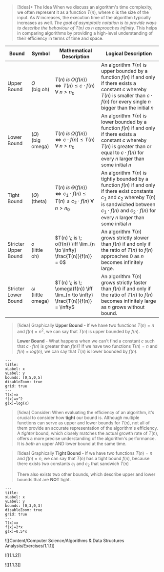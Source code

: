 
> [!idea]+ The Idea
> When we discuss an algorithm's time complexity, we often represent it as a function $T(n)$, where $n$ is the size of the input. As $N$ increases, the execution time of the algorithm typically increases as well. *The goal of asymptotic notation is to provide ways to describe the behaviour of $T(n)$ as $n$ approaches infinity.* This helps in comparing algorithms by providing a high-level understanding of their efficiency in terms of time and space.

| Bound                | Symbol                      | Mathematical Description                                                                             | Logical Description                                                                                                                                                                                                                    |
| -------------------- | --------------------------- | ---------------------------------------------------------------------------------------------------- | -------------------------------------------------------------------------------------------------------------------------------------------------------------------------------------------------------------------------------------- |
| Upper Bound          | $O$ <br>(big oh)            | $T(n)\;is\;O(f(n)) \iff T(n) \leq c \cdot f(n)\;\forall \; n > n_0$                                  | An algorithm $T(n)$ is upper bounded by a function $f(n)$ if and only if there exists a constant $c$ whereby $T(n)$ is smaller than $c \cdot f(n)$ for every single $n$ bigger than the initial $n$                                    |
| Lower Bound          | $(\Omega)$ <br>(big omega)  | $T(n) \; is \; \Omega(f(n)) \iff c \cdot f(n) \leq T(n) \; \forall \; n > n_0$                       | An algorithm $T(n)$ is lower bounded by a function $f(n)$ if and only if there exists a constant $c$ whereby $T(n)$ is greater than or equal to $c \cdot f(n)$ for every $n$ larger than some initial $n$                              |
| Tight Bound          | $(\Theta)$ <br>(theta)      | $T(n) \; is \; \Theta(f(n)) \iff c_1 \cdot f(n) \leq T(n) \leq c_2 \cdot f(n) \; \forall \; n > n_0$ | An algorithm $T(n)$ is tightly bounded by a function $f(n)$ if and only if there exist constants $c_1$ and $c_2$ whereby $T(n)$ is sandwiched between $c_1 \cdot f(n)$ and $c_2 \cdot f(n)$ for every $n$ larger than some initial $n$ |
| Stricter Upper Bound | $o$ <br>(little oh)         | $T(n) \; is \; o(f(n)) \iff \lim_{n \to \infty} \frac{T(n)}{f(n)} = 0$                               | An algorithm $T(n)$ grows strictly slower than $f(n)$ if and only if the ratio of $T(n)$ to $f(n)$ approaches 0 as $n$ becomes infinitely large.                                                                                       |
| Stricter Lower Bound | $\omega$ <br>(little omega) | $T(n) \; is \; \omega(f(n)) \iff \lim_{n \to \infty} \frac{T(n)}{f(n)} = \infty$                     | An algorithm $T(n)$ grows strictly faster than $f(n)$ if and only if the ratio of $T(n)$ to $f(n)$ becomes infinitely large as $n$ grows without bound.                                                                                |

 >[!idea] Graphically
> **Upper Bound** - If we have two functions $T(n) = n$ and $f(n)=n^2$, we can say that $T(n)$ is upper bounded by $f(n)$.
> 
> **Lower Bound** - What happens when we can't find a constant $c$ such that $c \cdot f(n)$ is greater than $f(n)$? If we have two functions $T(n) = n$ and $f(n)=log(n)$, we can say that $T(n)$ is lower bounded by $f(n)$.



```functionplot
---
title: 
xLabel: x
yLabel: y
bounds: [0,5,0,5]
disableZoom: true
grid: true
---
T(x)=x
f(x)=x^2
g(x)=log(x)
```

>[!idea] Consider:
>When evaluating the efficiency of an algorithm, it's crucial to consider how **tight** our bound is. Although multiple functions can serve as upper and lower bounds for $T(n)$, not all of them provide an accurate representation of the algorithm's efficiency. A _tighter_ bound, which closely matches the actual growth rate of $T(n)$, offers a more precise understanding of the algorithm's performance. It is *both* an upper AND lower bound at the same time. 

 >[!idea] Graphically
> **Tight Bound** - If we have two functions $T(n) = n$ and $f(n)=n$, we can say that $T(n)$ has a tight bound $f(n)$, because there exists two constants $c_1$ and $c_2$ that sandwich $T(n$)
> 
> There also exists two other bounds, which describe upper and lower bounds that are **NOT** tight. 


```functionplot
---
title:
xLabel: x
yLabel: y
bounds: [0,3,0,3]
disableZoom: true
grid: true
---
T(x)=x
f(x)=2*x
g(x)=0.5*x
```

![[Content/Computer Science/Algorithms & Data Structures Analysis/Exercises/1.1.1]]


![[1.1.2]]

![[1.1.3]]

